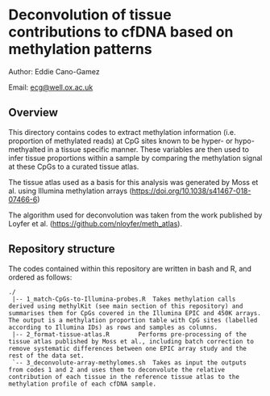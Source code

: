 # Deconvolution of tissue contributions to cfDNA based on methylation patterns

Author:		Eddie Cano-Gamez

Email:		ecg@well.ox.ac.uk


## Overview

This directory contains codes to extract methylation information (i.e. proportion of methylated reads) at CpG sites known to be hyper- or hypo-methyalted in a tissue specific manner. These variables are then used to infer tissue proportions within a sample by comparing the methylation signal at these CpGs to a curated tissue atlas.

The tissue atlas used as a basis for this analysis was generated by Moss et al. using Illumina methylation arrays (https://doi.org/10.1038/s41467-018-07466-6)

The algorithm used for deconvolution was taken from the work published by Loyfer et al. (https://github.com/nloyfer/meth_atlas). 


## Repository structure

The codes contained within this repository are written in bash and R, and ordered as follows:

```
./
 |-- 1_match-CpGs-to-Illumina-probes.R	Takes methylation calls derived using methylKit (see main section of this repository) and summarises them for CpGs covered in the Illumina EPIC and 450K arrays. The output is a methylation proportion table with CpG sites (labelled according to Illumina IDs) as rows and samples as columns.
 |-- 2_format-tissue-atlas.R		Performs pre-processing of the tissue atlas published by Moss et al., including batch correction to remove systematic differences between one EPIC array study and the rest of the data set.
 `-- 3_deconvolute-array-methylomes.sh	Takes as input the outputs from codes 1 and 2 and uses them to deconvolute the relative contribution of each tissue in the reference tissue atlas to the methylation profile of each cfDNA sample.
```

